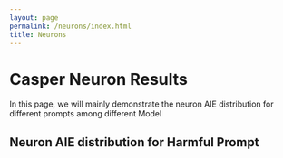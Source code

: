 ```yaml
---
layout: page
permalink: /neurons/index.html
title: Neurons
---
```


# Casper Neuron Results
In this page, we will mainly demonstrate the neuron AIE distribution for different prompts among different Model

## Neuron AIE distribution for Harmful Prompt



<!-- Calendly inline widget begin -->
<!-- Calendly inline widget end -->
